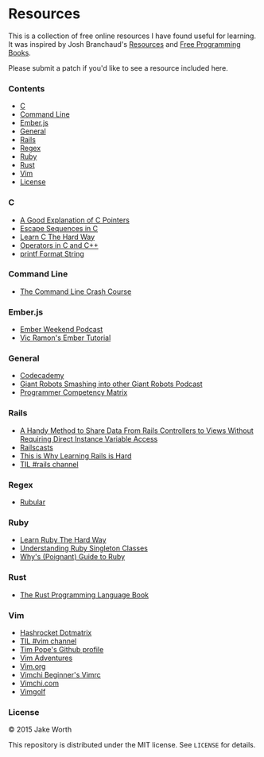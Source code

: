 # Resources

This is a collection of free online resources I have found useful for learning. It was inspired by Josh Branchaud's [Resources](https://github.com/jbranchaud/resources) and [Free Programming Books](https://github.com/vhf/free-programming-books).

Please submit a patch if you'd like to see a resource included here.

### Contents

- [C](#c)
- [Command Line](#command-line)
- [Ember.js](#emberjs)
- [General](#general)
- [Rails](#rails)
- [Regex](#regex)
- [Ruby](#ruby)
- [Rust](#rust)
- [Vim](#vim)
- [License](#license)

### C

- [A Good Explanation of C Pointers](http://c.learncodethehardway.org/book/ex15.html)
- [Escape Sequences in C](http://en.wikipedia.org/wiki/Escape_sequences_in_C)
- [Learn C The Hard Way](http://c.learncodethehardway.org/)
- [Operators in C and C++](https://en.wikipedia.org/wiki/Operators_in_C_and_C%2B%2B)
- [printf Format String](https://en.wikipedia.org/wiki/Printf_format_string)

### Command Line

- [The Command Line Crash Course](http://cli.learncodethehardway.org/)

### Ember.js

- [Ember Weekend Podcast](https://emberweekend.com/episodes)
- [Vic Ramon's Ember Tutorial](http://ember.vicramon.com/)

### General

- [Codecademy](https://www.codecademy.com/)
- [Giant Robots Smashing into other Giant Robots Podcast](http://giantrobots.fm/)
- [Programmer Competency Matrix](http://sijinjoseph.com/programmer-competency-matrix/)

### Rails

- [A Handy Method to Share Data From Rails Controllers to Views Without Requiring Direct Instance Variable Access](http://jerodsanto.net/2012/12/a-handy-method-to-share-data-from-rails-controllers-to-views-without-requiring-direct-instance-variable-access/)
- [Railscasts](http://railscasts.com/)
- [This is Why Learning Rails is Hard](https://www.codefellows.org/blog/this-is-why-learning-rails-is-hard)
- [TIL #rails channel](http://til.hashrocket.com/rails)

### Regex

- [Rubular](http://rubular.com/)

### Ruby

- [Learn Ruby The Hard Way](http://learnrubythehardway.org/)
- [Understanding Ruby Singleton Classes](http://www.devalot.com/articles/2008/09/ruby-singleton)
- [Why's (Poignant) Guide to Ruby](http://mislav.uniqpath.com/poignant-guide/)

### Rust

- [The Rust Programming Language Book](https://doc.rust-lang.org/stable/book/)

### Vim

- [Hashrocket Dotmatrix](http://github.com/hashrocket/dotmatrix)
- [TIL #vim channel](http://til.hashrocket.com/vim)
- [Tim Pope's Github profile](http://github.com/tpope)
- [Vim Adventures](http://vim-adventures.com)
- [Vim.org](http://www.vim.org)
- [Vimchi Beginner's Vimrc](http://vimchi.com/beginners-vimrc.txt)
- [Vimchi.com](http://github.com/jonallured/vimchi.com)
- [Vimgolf](http://vimgolf.com)


### License

&copy; 2015 Jake Worth

This repository is distributed under the MIT license. See `LICENSE` for
details.
